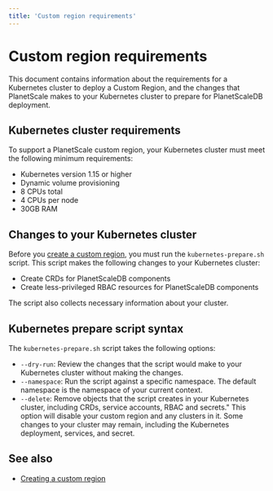 ```yaml
---
title: 'Custom region requirements'
---
```


# Custom region requirements

This document contains information about the requirements for a Kubernetes cluster to deploy a Custom Region, and the changes that PlanetScale makes to your Kubernetes cluster to prepare for PlanetScaleDB deployment.

## Kubernetes cluster requirements

To support a PlanetScale custom region, your Kubernetes cluster must meet the following minimum requirements:

- Kubernetes version 1.15 or higher
- Dynamic volume provisioning
- 8 CPUs total
- 4 CPUs per node
- 30GB RAM

## Changes to your Kubernetes cluster

Before you [create a custom region](creating-custom-region), you must run the `kubernetes-prepare.sh` script. This script makes the following changes to your Kubernetes cluster:

- Create CRDs for PlanetScaleDB components
- Create less-privileged RBAC resources for PlanetScaleDB components

The script also collects necessary information about your cluster.

## Kubernetes prepare script syntax

The `kubernetes-prepare.sh` script takes the following options:

+ `--dry-run`: Review the changes that the script would make to your Kubernetes cluster without making the changes.
+ `--namespace`: Run the script against a specific namespace. The default namespace is the namespace of your current context.
+ `--delete`: Remove objects that the script creates in your Kubernetes cluster, including CRDs, service accounts, RBAC and secrets." This option will disable your custom region and any clusters in it. Some changes to your cluster may remain, including the Kubernetes deployment, services, and secret.

## See also

- [Creating a custom region](creating-custom-region)
